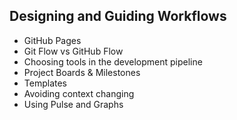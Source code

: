 ## Designing and Guiding Workflows

- GitHub Pages
- Git Flow vs GitHub Flow
- Choosing tools in the development pipeline
- Project Boards &  Milestones
- Templates
- Avoiding context changing
- Using Pulse and Graphs
